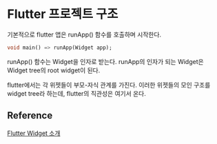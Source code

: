 # Flutter 프로젝트 구조 

기본적으로 flutter 앱은 runApp() 함수를 호출하며 시작한다.

```dart
void main() => runApp(Widget app);
```

runApp() 함수는 Widget을 인자로 받는다. runApp의 인자가 되는 Widget은 Widget tree의 root widget이 된다.

flutter에서는 각 위젯들이 부모-자식 관계를 가진다. 이러한 위젯들의 모인 구조를 widget tree라 하는데, flutter의 직관성은 여기서 온다.

## Reference

[Flutter Widget 소개](https://www.ride-or-die.info/flutter-widget-%EC%86%8C%EA%B0%9C/)

